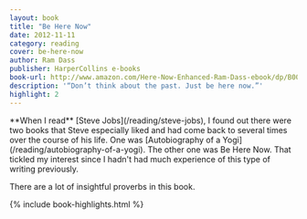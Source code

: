 ```yaml
---
layout: book
title: "Be Here Now"
date: 2012-11-11
category: reading
cover: be-here-now
author: Ram Dass
publisher: HarperCollins e-books
book-url: http://www.amazon.com/Here-Now-Enhanced-Ram-Dass-ebook/dp/B005R9HK8O/ref=tmm_kin_swatch_0?_encoding=UTF8&sr=&qid=
description: '“Don’t think about the past. Just be here now.”'
highlight: 2
---
```


<p class="intro" markdown="1">**When I read** [Steve Jobs](/reading/steve-jobs), I found out there were two books that Steve especially liked and had come back to several times over the course of his life. One was [Autobiography of a Yogi](/reading/autobiography-of-a-yogi). The other one was Be Here Now. That tickled my interest since I hadn't had much experience of this type of writing previously.</p>

There are a lot of insightful proverbs in this book.

{% include book-highlights.html %}
